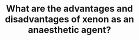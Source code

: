 ---
title: "What are the advantages and disadvantages of xenon as an anaesthetic agent?"
entityType: SAQ
exam: PEX
college: ANZCA
year: 2013
sitting: C
question: 2
passRate: 38
EC_expectedDomains:
- "Most candidates were able to recite the physicochemical properties of xenon gas."
EC_extraCredit:
- "Other important advantages of xenon include that it is not metabolized and xenon is insoluble. Wash-in and wash-out of the gas can therefore be achieved quickly. Xenon anesthesia also does not suppress the myocardium."
- "It should be noted that xenon does not trigger malignant hyperthermia, and has been regarded as safe for MHS patients."
- "However, few could indicate the clinical relevance of these features. For instance, most candidates correctly pointed out that xenon is a non-pungent and odorless gas, but few could identify this as an advantage for inhalational induction."
- "However, many candidates missed out the analgesic properties of xenon."
EC_errorsCommon:
- "Important disadvantages of xenon are that it is very expensive to use, and that the high MAC value (71%) limits the delivery of higher inspiratory concentration of oxygen."
- "A number of candidates listed the features of an ideal inhalational anesthetic agent, which was not asked for in the question."
---